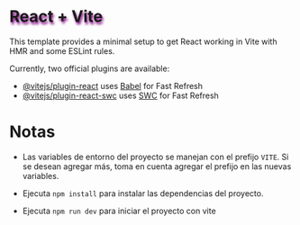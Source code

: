 <h1 style="text-shadow: 2px 4px 4px purple; font-weight: bold;">React + Vite</h1>

This template provides a minimal setup to get React working in Vite with HMR and some ESLint rules.

Currently, two official plugins are available:

- [@vitejs/plugin-react](https://github.com/vitejs/vite-plugin-react/blob/main/packages/plugin-react/README.md) uses [Babel](https://babeljs.io/) for Fast Refresh
- [@vitejs/plugin-react-swc](https://github.com/vitejs/vite-plugin-react-swc) uses [SWC](https://swc.rs/) for Fast Refresh

# Notas
* Las variables de entorno del proyecto se manejan con el prefijo ``VITE``. Si se desean agregar más, toma en cuenta agregar el prefijo en las nuevas variables.
* Ejecuta ``npm install`` para instalar las dependencias del proyecto.

* Ejecuta ``npm run dev`` para iniciar el proyecto con vite
